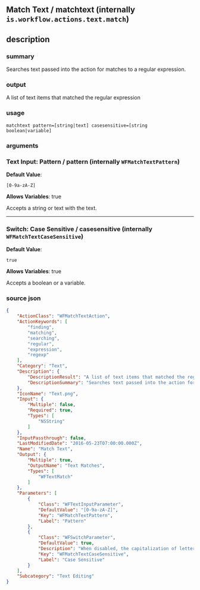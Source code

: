 
## Match Text / matchtext (internally `is.workflow.actions.text.match`)



## description
### summary
Searches text passed into the action for matches to a regular expression.

### output
A list of text items that matched the regular expression

### usage
`matchtext pattern=[string|text] casesensitive=[string boolean|variable]`

### arguments
### Text Input: Pattern / pattern (internally `WFMatchTextPattern`)
**Default Value**:
```
[0-9a-zA-Z]
```
**Allows Variables**: true



Accepts a string 
or text
with the text.

---

### Switch: Case Sensitive / casesensitive (internally `WFMatchTextCaseSensitive`)
**Default Value**:
```
true
```
**Allows Variables**: true



Accepts a boolean
or a variable.

### source json

```json
{
	"ActionClass": "WFMatchTextAction",
	"ActionKeywords": [
		"finding",
		"matching",
		"searching",
		"regular",
		"expression",
		"regexp"
	],
	"Category": "Text",
	"Description": {
		"DescriptionResult": "A list of text items that matched the regular expression",
		"DescriptionSummary": "Searches text passed into the action for matches to a regular expression."
	},
	"IconName": "Text.png",
	"Input": {
		"Multiple": false,
		"Required": true,
		"Types": [
			"NSString"
		]
	},
	"InputPassthrough": false,
	"LastModifiedDate": "2016-05-23T07:00:00.000Z",
	"Name": "Match Text",
	"Output": {
		"Multiple": true,
		"OutputName": "Text Matches",
		"Types": [
			"WFTextMatch"
		]
	},
	"Parameters": [
		{
			"Class": "WFTextInputParameter",
			"DefaultValue": "[0-9a-zA-Z]",
			"Key": "WFMatchTextPattern",
			"Label": "Pattern"
		},
		{
			"Class": "WFSwitchParameter",
			"DefaultValue": true,
			"Description": "When disabled, the capitalization of letters is ignored.",
			"Key": "WFMatchTextCaseSensitive",
			"Label": "Case Sensitive"
		}
	],
	"Subcategory": "Text Editing"
}
```
